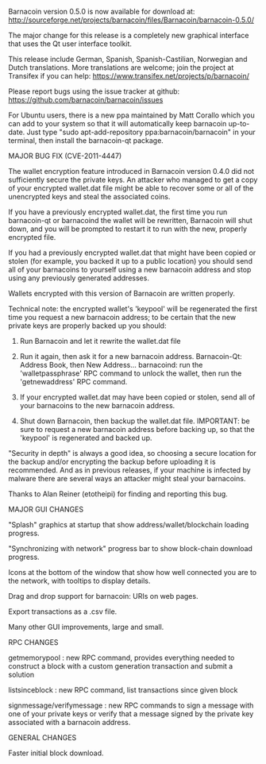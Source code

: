 Barnacoin version 0.5.0 is now available for download at:
http://sourceforge.net/projects/barnacoin/files/Barnacoin/barnacoin-0.5.0/

The major change for this release is a completely new graphical interface that uses the Qt user interface toolkit.

This release include German, Spanish, Spanish-Castilian, Norwegian and Dutch translations. More translations are welcome; join the project at Transifex if you can help:
https://www.transifex.net/projects/p/barnacoin/

Please report bugs using the issue tracker at github:
https://github.com/barnacoin/barnacoin/issues

For Ubuntu users, there is a new ppa maintained by Matt Corallo which you can add to your system so that it will automatically keep barnacoin up-to-date.  Just type "sudo apt-add-repository ppa:barnacoin/barnacoin" in your terminal, then install the barnacoin-qt package.

MAJOR BUG FIX  (CVE-2011-4447)

The wallet encryption feature introduced in Barnacoin version 0.4.0 did not sufficiently secure the private keys. An attacker who
managed to get a copy of your encrypted wallet.dat file might be able to recover some or all of the unencrypted keys and steal the
associated coins.

If you have a previously encrypted wallet.dat, the first time you run barnacoin-qt or barnacoind the wallet will be rewritten, Barnacoin will
shut down, and you will be prompted to restart it to run with the new, properly encrypted file.

If you had a previously encrypted wallet.dat that might have been copied or stolen (for example, you backed it up to a public
location) you should send all of your barnacoins to yourself using a new barnacoin address and stop using any previously generated addresses.

Wallets encrypted with this version of Barnacoin are written properly.

Technical note: the encrypted wallet's 'keypool' will be regenerated the first time you request a new barnacoin address; to be certain that the
new private keys are properly backed up you should:

1. Run Barnacoin and let it rewrite the wallet.dat file

2. Run it again, then ask it for a new barnacoin address.
Barnacoin-Qt: Address Book, then New Address...
barnacoind: run the 'walletpassphrase' RPC command to unlock the wallet,  then run the 'getnewaddress' RPC command.

3. If your encrypted wallet.dat may have been copied or stolen, send  all of your barnacoins to the new barnacoin address.

4. Shut down Barnacoin, then backup the wallet.dat file.
IMPORTANT: be sure to request a new barnacoin address before backing up, so that the 'keypool' is regenerated and backed up.

"Security in depth" is always a good idea, so choosing a secure location for the backup and/or encrypting the backup before uploading it is recommended. And as in previous releases, if your machine is infected by malware there are several ways an attacker might steal your barnacoins.

Thanks to Alan Reiner (etotheipi) for finding and reporting this bug.

MAJOR GUI CHANGES

"Splash" graphics at startup that show address/wallet/blockchain loading progress.

"Synchronizing with network" progress bar to show block-chain download progress.

Icons at the bottom of the window that show how well connected you are to the network, with tooltips to display details.

Drag and drop support for barnacoin: URIs on web pages.

Export transactions as a .csv file.

Many other GUI improvements, large and small.

RPC CHANGES

getmemorypool : new RPC command, provides everything needed to construct a block with a custom generation transaction and submit a solution

listsinceblock : new RPC command, list transactions since given block

signmessage/verifymessage : new RPC commands to sign a message with one of your private keys or verify that a message signed by the private key associated with a barnacoin address.

GENERAL CHANGES

Faster initial block download.
